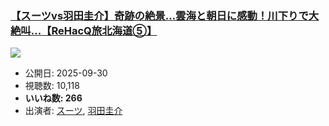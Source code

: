 ### [【スーツvs羽田圭介】奇跡の絶景…雲海と朝日に感動！川下りで大絶叫...【ReHacQ旅北海道⑤】](https://www.youtube.com/watch?v=0VNaLNxt8p0)
[![](https://img.youtube.com/vi/0VNaLNxt8p0/sddefault.jpg)](https://www.youtube.com/watch?v=0VNaLNxt8p0)
-   公開日: 2025-09-30
-   視聴数: 10,118
-   **いいね数: 266**
-   出演者: [スーツ](/rehacq_fan/people/スーツ "wikilink"), [羽田圭介](/rehacq_fan/people/羽田圭介 "wikilink")
